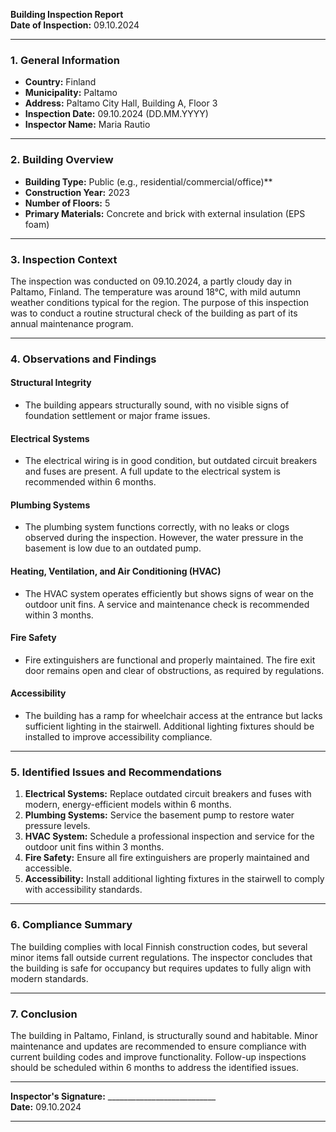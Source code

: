 

**Building Inspection Report**  
**Date of Inspection:** 09.10.2024  

---

### **1. General Information**  
- **Country:** Finland  
- **Municipality:** Paltamo  
- **Address:** Paltamo City Hall, Building A, Floor 3  
- **Inspection Date:** 09.10.2024 (DD.MM.YYYY)  
- **Inspector Name:** Maria Rautio  

---

### **2. Building Overview**  
- **Building Type:** Public (e.g., residential/commercial/office)**  
- **Construction Year:** 2023  
- **Number of Floors:** 5  
- **Primary Materials:** Concrete and brick with external insulation (EPS foam)  

---

### **3. Inspection Context**  
The inspection was conducted on 09.10.2024, a partly cloudy day in Paltamo, Finland. The temperature was around 18°C, with mild autumn weather conditions typical for the region. The purpose of this inspection was to conduct a routine structural check of the building as part of its annual maintenance program.

---

### **4. Observations and Findings**  

#### **Structural Integrity**  
- The building appears structurally sound, with no visible signs of foundation settlement or major frame issues.  

#### **Electrical Systems**  
- The electrical wiring is in good condition, but outdated circuit breakers and fuses are present. A full update to the electrical system is recommended within 6 months.  

#### **Plumbing Systems**  
- The plumbing system functions correctly, with no leaks or clogs observed during the inspection. However, the water pressure in the basement is low due to an outdated pump.  

#### **Heating, Ventilation, and Air Conditioning (HVAC)**  
- The HVAC system operates efficiently but shows signs of wear on the outdoor unit fins. A service and maintenance check is recommended within 3 months.  

#### **Fire Safety**  
- Fire extinguishers are functional and properly maintained. The fire exit door remains open and clear of obstructions, as required by regulations.  

#### **Accessibility**  
- The building has a ramp for wheelchair access at the entrance but lacks sufficient lighting in the stairwell. Additional lighting fixtures should be installed to improve accessibility compliance.  

---

### **5. Identified Issues and Recommendations**  
1. **Electrical Systems:** Replace outdated circuit breakers and fuses with modern, energy-efficient models within 6 months.  
2. **Plumbing Systems:** Service the basement pump to restore water pressure levels.  
3. **HVAC System:** Schedule a professional inspection and service for the outdoor unit fins within 3 months.  
4. **Fire Safety:** Ensure all fire extinguishers are properly maintained and accessible.  
5. **Accessibility:** Install additional lighting fixtures in the stairwell to comply with accessibility standards.  

---

### **6. Compliance Summary**  
The building complies with local Finnish construction codes, but several minor items fall outside current regulations. The inspector concludes that the building is safe for occupancy but requires updates to fully align with modern standards.  

---

### **7. Conclusion**  
The building in Paltamo, Finland, is structurally sound and habitable. Minor maintenance and updates are recommended to ensure compliance with current building codes and improve functionality. Follow-up inspections should be scheduled within 6 months to address the identified issues.  

---  

**Inspector's Signature:** ___________________________  
**Date:** 09.10.2024  

---
